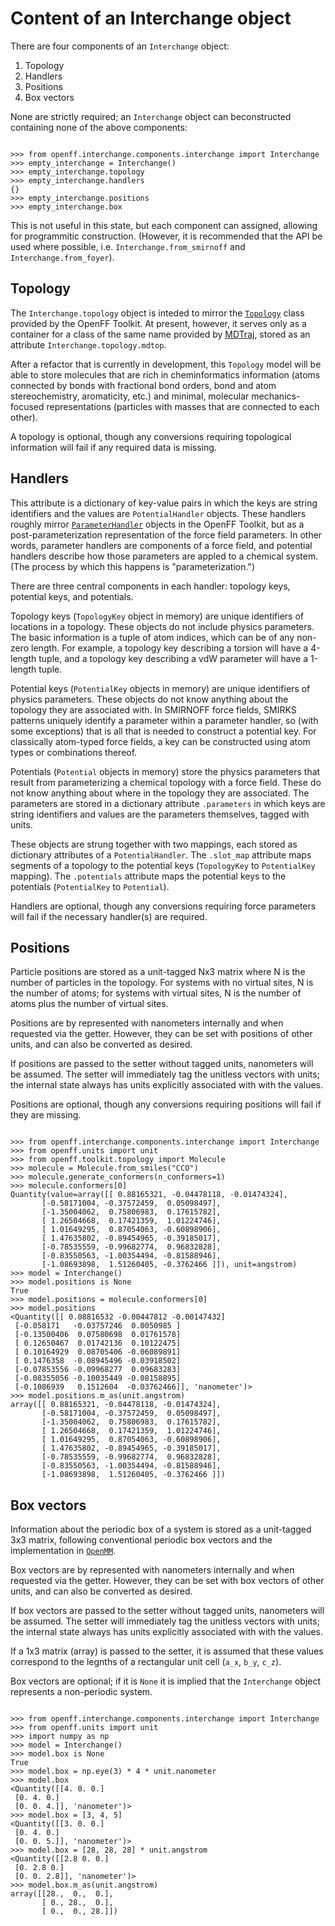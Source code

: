 # Content of an Interchange object

There are four components of an `Interchange` object:
1. Topology
1. Handlers
2. Positions
3. Box vectors

None are strictly required; an `Interchange` object can beconstructed containing none of the above components:

```pycon

>>> from openff.interchange.components.interchange import Interchange
>>> empty_interchange = Interchange()
>>> empty_interchange.topology
>>> empty_interchange.handlers
{}
>>> empty_interchange.positions
>>> empty_interchange.box
```

This is not useful in this state, but each component can assigned, allowing for programmitic
construction. (However, it is recommended that the API be used where possible, i.e.
`Interchange.from_smirnoff` and `Interchange.from_foyer`).

## Topology

The `Interchange.topology` object is inteded to mirror the
[`Topology`](https://open-forcefield-toolkit.readthedocs.io/en/stable/api/generated/openff.toolkit.topology.Topology.html#openff.toolkit.topology.Topology)
class provided by the OpenFF Toolkit. At present, however, it serves only as a container for a class
of the same name provided by
[MDTraj](https://www.mdtraj.org/1.9.5/api/generated/mdtraj.Topology.html#mdtraj.Topology), stored as
an attribute `Interchange.topology.mdtop`.

After a refactor that is currently in development, this `Topology` model will be able to store
molecules that are rich in cheminformatics information (atoms connected by bonds with fractional
bond orders, bond and atom stereochemistry, aromaticity, etc.) and minimal, molecular
mechanics-focused representations (particles with masses that are connected to each other).

A topology is optional, though any conversions requiring topological information will fail if any required data is missing.

## Handlers

This attribute is a dictionary of key-value pairs in which the keys are string identifiers and the
values are `PotentialHandler` objects.  These handlers roughly mirror
[`ParameterHandler`](https://open-forcefield-toolkit.readthedocs.io/en/stable/users/developing.html#parameterhandler)
objects in the OpenFF Toolkit, but as a post-parameterization representation of the force field
parameters. In other words, parameter handlers are components of a force field, and potential
handlers describe how those parameters are appled to a chemical system. (The process by which this
happens is "parameterization.")

There are three central components in each handler: topology keys, potential keys, and potentials.

Topology keys (`TopologyKey` object in memory) are unique identifiers of locations in a topology.
These objects do not include physics parameters. The basic information is a tuple of atom indices,
which can be of any non-zero length. For example, a topology key describing a torsion will have a
4-length tuple, and a topology key describing a vdW parameter will have a 1-length tuple.

Potential keys (`PotentialKey` objects in memory) are unique identifiers of physics parameters.
These objects do not know anything about the topology they are associated with. In SMIRNOFF force
fields, SMIRKS patterns uniquely identify a parameter within a parameter handler, so (with some
exceptions) that is all that is needed to construct a potential key. For classically atom-typed
force fields, a key can be constructed using atom types or combinations thereof.

Potentials (`Potential` objects in memory) store the physics parameters that result from
parameterizing a chemical topology with a force field. These do not know anything about where in the
topology they are associated. The parameters are stored in a dictionary attribute `.parameters` in
which keys are string identifiers and values are the parameters themselves, tagged with units.

These objects are strung together with two mappings, each stored as dictionary attributes of a
`PotentialHandler`. The `.slot_map` attribute maps segments of a topology to the potential keys (`TopologyKey`
to `PotentialKey` mapping). The `.potentials` attribute maps the potential keys to the potentials
(`PotentialKey` to `Potential`).

Handlers are optional, though any conversions requiring force parameters will fail if the necessary handler(s) are required.

## Positions

Particle positions are stored as a unit-tagged Nx3 matrix where N is the number of particles in the
topology. For systems with no virtual sites, N is the number of atoms; for systems with virtual
sites, N is the number of atoms plus the number of virtual sites.

Positions are by represented with nanometers internally and when requested via the getter. However,
they can be set with positions of other units, and can also be converted as desired.

If positions are passed to the setter without tagged units, nanometers will be assumed. The setter
will immediately tag the unitless vectors with units; the internal state always has units explicitly
associated with with the values.

Positions are optional, though any conversions requiring positions will fail if they are missing.

```pycon

>>> from openff.interchange.components.interchange import Interchange
>>> from openff.units import unit
>>> from openff.toolkit.topology import Molecule
>>> molecule = Molecule.from_smiles("CCO")
>>> molecule.generate_conformers(n_conformers=1)
>>> molecule.conformers[0]
Quantity(value=array([[ 0.88165321, -0.04478118, -0.01474324],
       [-0.58171004, -0.37572459,  0.05098497],
       [-1.35004062,  0.75806983,  0.17615782],
       [ 1.26504668,  0.17421359,  1.01224746],
       [ 1.01649295,  0.87054063, -0.60898906],
       [ 1.47635802, -0.89454965, -0.39185017],
       [-0.78535559, -0.99682774,  0.96832828],
       [-0.83550563, -1.00354494, -0.81588946],
       [-1.08693898,  1.51260405, -0.3762466 ]]), unit=angstrom)
>>> model = Interchange()
>>> model.positions is None
True
>>> model.positions = molecule.conformers[0]
>>> model.positions
<Quantity([[ 0.08816532 -0.00447812 -0.00147432]
 [-0.058171   -0.03757246  0.0050985 ]
 [-0.13500406  0.07580698  0.01761578]
 [ 0.12650467  0.01742136  0.10122475]
 [ 0.10164929  0.08705406 -0.06089891]
 [ 0.1476358  -0.08945496 -0.03918502]
 [-0.07853556 -0.09968277  0.09683283]
 [-0.08355056 -0.10035449 -0.08158895]
 [-0.1086939   0.1512604  -0.03762466]], 'nanometer')>
>>> model.positions.m_as(unit.angstrom)
array([[ 0.88165321, -0.04478118, -0.01474324],
       [-0.58171004, -0.37572459,  0.05098497],
       [-1.35004062,  0.75806983,  0.17615782],
       [ 1.26504668,  0.17421359,  1.01224746],
       [ 1.01649295,  0.87054063, -0.60898906],
       [ 1.47635802, -0.89454965, -0.39185017],
       [-0.78535559, -0.99682774,  0.96832828],
       [-0.83550563, -1.00354494, -0.81588946],
       [-1.08693898,  1.51260405, -0.3762466 ]])
```

## Box vectors

Information about the periodic box of a system is stored as a unit-tagged 3x3 matrix, following
conventional periodic box vectors and the implementation in
[`OpenMM`](http://docs.openmm.org/latest/userguide/theory/05_other_features.html#periodic-boundary-conditions).

Box vectors are by represented with nanometers internally and when requested via the getter. However, they can be set with box vectors of other
units, and can also be converted as desired.

If box vectors are passed to the setter without tagged units, nanometers will be assumed. The setter
will immediately tag the unitless vectors with units; the internal state always has units explicitly
associated with with the values.

If a 1x3 matrix (array) is passed to the setter, it is assumed that these values correspond to the
legnths of a rectangular unit cell (`a_x`, `b_y`, `c_z`).

Box vectors are optional; if it is `None` it is implied that the `Interchange` object represents a
non-periodic system.

```pycon

>>> from openff.interchange.components.interchange import Interchange
>>> from openff.units import unit
>>> import numpy as np
>>> model = Interchange()
>>> model.box is None
True
>>> model.box = np.eye(3) * 4 * unit.nanometer
>>> model.box
<Quantity([[4. 0. 0.]
 [0. 4. 0.]
 [0. 0. 4.]], 'nanometer')>
>>> model.box = [3, 4, 5]
<Quantity([[3. 0. 0.]
 [0. 4. 0.]
 [0. 0. 5.]], 'nanometer')>
>>> model.box = [28, 28, 28] * unit.angstrom
<Quantity([[2.8 0. 0.]
 [0. 2.8 0.]
 [0. 0. 2.8]], 'nanometer')>
>>> model.box.m_as(unit.angstrom)
array([[28.,  0.,  0.],
       [ 0., 28.,  0.],
       [ 0.,  0., 28.]])
```
